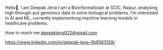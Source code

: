 Hello👋, I am Deepak Jena
I am a Bioinformatician at SCIC, Raipur, analysing high through-put genomics data to solve biological problems.
I’m interested in AI and ML, currently implementong machine learning models in healthcare problems.

How to reach me deepakjena922@gmail.com

https://www.linkedin.com/in/deepak-jena-0b8563159/
